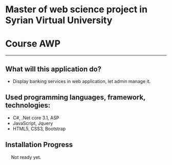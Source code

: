 ﻿# Master of web science project in Syrian Virtual University
# Course AWP
---
## What will this application do?
- Display banking services in web application, let admin manage it.

## Used programming languages, framework, technologies:
- C#, .Net core 3.1, ASP
- JavaScript, Jquery
- HTML5, CSS3, Bootstrap

## Installation Progress
&emsp; Not ready yet.